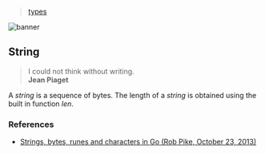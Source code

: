> [types](./)

![banner](/go/photos/banner.png)

## String

> I could not think without writing.  
> **Jean Piaget**

A _string_ is a sequence of bytes.  The length of a _string_ is obtained using the built in function _len_.

### References

* [Strings, bytes, runes and characters in Go (Rob Pike, October 23, 2013)](https://go.dev/blog/strings)
